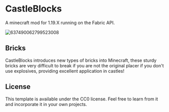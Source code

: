 # CastleBlocks
A minecraft mod for 1.19.X running on the Fabric API.

![637490062799523008](https://user-images.githubusercontent.com/60302563/176320324-2683e279-5d19-4b18-a990-b49bd1f21f62.png)

## Bricks

CastleBlocks introduces new types of bricks into Minecraft, these sturdy bricks are very difficult to break if you are not the original placer if you don't use explosives, providing excellent application in castles!

## License

This template is available under the CC0 license. Feel free to learn from it and incorporate it in your own projects.
